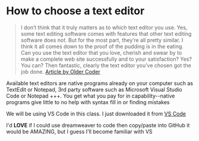 # How to choose a text editor
 >I don’t think that it truly matters as to which text editor you use. Yes,
>some text editing software comes with features that other text editing
>software does not. But for the most part, they’re all pretty similar.
>I think it all comes down to the proof of the pudding is in the eating.
>Can you use the text editor that you love, cherish and swear by to
>make a complete web site successfully and to your satisfaction? Yes?
>You can? Then fantastic, clearly the text editor you’ve chosen got the
>job done. [Article by Older Coder](https://codefellows.github.io/code-102-guide/curriculum/class-02/Choosing-A-Text-Editor--The-Older-Coder.pdf)

Available text editors are native programs already on your computer such as TextEdit or Notepad, 3rd party software such as Microsoft Visual Studio Code or Notepad +++.  You get what you pay for in capability--native programs give little to no help with syntax fill in or finding mistakes

We will be using VS Code in this class.  I just downloaded it from [VS Code](https://code.visualstudio.com/docs/?dv=osx)

I'd **LOVE** if I could use dreamweaver to code then copy/paste into GitHub it would be AMAZING, but I guess I'll become familiar with VS
